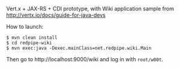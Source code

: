 Vert.x + JAX-RS + CDI prototype, with Wiki application sample from http://vertx.io/docs/guide-for-java-devs

How to launch:

    $ mvn clean install
    $ cd redpipe-wiki
    $ mvn exec:java -Dexec.mainClass=net.redpipe.wiki.Main

Then go to http://localhost:9000/wiki and log in with `root/w00t`.
